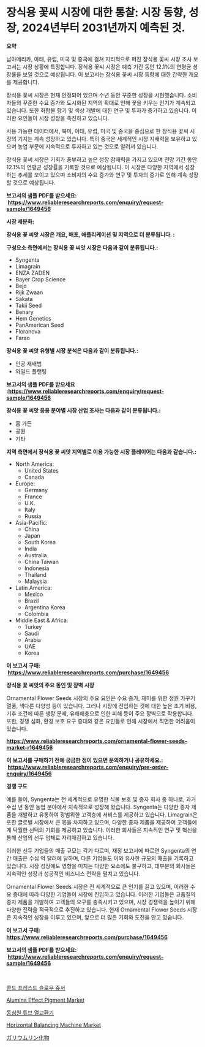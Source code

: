 <p><h1>장식용 꽃씨 시장에 대한 통찰: 시장 동향, 성장, 2024년부터 2031년까지 예측된 것.</h1></p><p><strong>요약</strong></p>
<p><p>남아메리카, 아태, 유럽, 미국 및 중국에 걸쳐 지리적으로 퍼진 장식용 꽃씨 시장 조사 보고서는 시장 상황에 특정합니다. 장식용 꽃씨 시장은 예측 기간 동안 12.1%의 연평균 성장률을 보일 것으로 예상됩니다. 이 보고서는 장식용 꽃씨 시장 동향에 대한 간략한 개요를 제공합니다.</p><p>장식용 꽃씨 시장은 현재 안정되어 있으며 수년 동안 꾸준한 성장을 시현했습니다. 소비자들의 꾸준한 수요 증가와 도시화된 지역의 확대로 인해 꽃을 키우는 인기가 계속되고 있습니다. 또한 화합물 향기 및 색상 개발에 대한 연구 및 투자가 증가하고 있습니다. 이러한 요인들이 시장 성장을 촉진하고 있습니다.</p><p>사용 가능한 데이터에서, 북미, 아태, 유럽, 미국 및 중국을 중심으로 한 장식용 꽃씨 시장의 기지는 계속 성장하고 있습니다. 특히 중국은 세계적인 시장 지배력을 보유하고 있으며 농업 부문에 지속적으로 투자하고 있는 것으로 알려져 있습니다.</p><p>장식용 꽃씨 시장은 기회가 풍부하고 높은 성장 잠재력을 가지고 있으며 전망 기간 동안 12.1%의 연평균 성장률을 기록할 것으로 예상됩니다. 이 시장은 다양한 지역에서 성장하는 추세를 보이고 있으며 소비자의 수요 증가와 연구 및 투자의 증가로 인해 계속 성장할 것으로 예상됩니다.</p></p>
<p><strong>보고서의 샘플 PDF를 받으세요: &nbsp;<a href="https://www.reliableresearchreports.com/enquiry/request-sample/1649456">https://www.reliableresearchreports.com/enquiry/request-sample/1649456</a></strong></p>
<p><strong>시장 세분화:</strong></p>
<p><strong> 장식용 꽃 씨앗 시장은 개요, 배포, 애플리케이션 및 지역으로 더 분류됩니다. :</strong></p>
<p><strong>구성요소 측면에서는 장식용 꽃 씨앗 시장은 다음과 같이 분류됩니다.:</strong></p>
<p><ul><li>Syngenta</li><li>Limagrain</li><li>ENZA ZADEN</li><li>Bayer Crop Science</li><li>Bejo</li><li>Rijk Zwaan</li><li>Sakata</li><li>Takii Seed</li><li>Benary</li><li>Hem Genetics</li><li>PanAmerican Seed</li><li>Floranova</li><li>Farao</li></ul></p>
<p><strong> 장식용 꽃 씨앗 유형별 시장 분석은 다음과 같이 분류됩니다.:</strong></p>
<p><ul><li>인공 재배법</li><li>와일드 플랜팅</li></ul></p>
<p><strong>보고서의 샘플 PDF를 받으세요 :<a href="https://www.reliableresearchreports.com/enquiry/request-sample/1649456">https://www.reliableresearchreports.com/enquiry/request-sample/1649456</a></strong></p>
<p><strong> 장식용 꽃 씨앗 응용 분야별 시장 산업 조사는 다음과 같이 분류됩니다.:</strong></p>
<p><ul><li>홈 가든</li><li>공원</li><li>기타</li></ul></p>
<p><strong>지역 측면에서 장식용 꽃 씨앗 지역별로 이용 가능한 시장 플레이어는 다음과 같습니다.:</strong></p>
<p><ul>
    <li>
        North America:
        <ul>
            <li>United States</li>
            <li>Canada</li>
        </ul>
    </li>
    <li>
        Europe:
        <ul>
            <li>Germany</li>
            <li>France</li>
            <li>U.K.</li>
            <li>Italy</li>
            <li>Russia</li>
        </ul>
    </li>
    <li>
        Asia-Pacific:
        <ul>
            <li>China</li>
            <li>Japan</li>
            <li>South Korea</li>
            <li>India</li>
            <li>Australia</li>
            <li>China Taiwan</li>
            <li>Indonesia</li>
            <li>Thailand</li>
            <li>Malaysia</li>
        </ul>
    </li>
    <li>
        Latin America:
        <ul>
            <li>Mexico</li>
            <li>Brazil</li>
            <li>Argentina Korea</li>
            <li>Colombia</li>
        </ul>
    </li>
    <li>
        Middle East & Africa:
        <ul>
            <li>Turkey</li>
            <li>Saudi</li>
            <li>Arabia</li>
            <li>UAE</li>
            <li>Korea</li>
        </ul>
    </li>
    </ul></p>
<p><strong>이 보고서 구매: &nbsp;<a href="https://www.reliableresearchreports.com/purchase/1649456">https://www.reliableresearchreports.com/purchase/1649456</a></strong></p>
<p><strong>장식용 꽃 씨앗의 주요 동인 및 장벽 시장</strong></p>
<p><p>Ornamental Flower Seeds 시장의 주요 요인은 수요 증가, 재미를 위한 정원 가꾸기 열풍, 색다른 다양성 등이 있습니다. 그러나 시장에 진입하는 것에 대한 높은 초기 비용, 기후 조건에 따른 생장 문제, 유해해충으로 인한 피해 등이 주요 장벽으로 작용합니다. 또한, 경쟁 심화, 환경 보호 요구 증대와 같은 요인들로 인해 시장에서 직면한 어려움이 있습니다.</p></p>
<p><strong><a href="https://www.reliableresearchreports.com/ornamental-flower-seeds-market-r1649456">https://www.reliableresearchreports.com/ornamental-flower-seeds-market-r1649456</a></strong></p>
<p><strong>이 보고서를 구매하기 전에 궁금한 점이 있으면 문의하거나 공유하세요.: &nbsp;<a href="https://www.reliableresearchreports.com/enquiry/pre-order-enquiry/1649456">https://www.reliableresearchreports.com/enquiry/pre-order-enquiry/1649456</a></strong></p>
<p><strong>경쟁 구도</strong></p>
<p><p>예를 들어, Syngenta는 전 세계적으로 유명한 식물 보호 및 종자 회사 중 하나로, 과거 수십 년 동안 농업 분야에서 지속적으로 성장해 왔습니다. Syngenta는 다양한 종자 제품을 개발하고 유통하여 광범위한 고객층에 서비스를 제공하고 있습니다. Limagrain은 또한 글로벌 시장에서 큰 몫을 차지하고 있으며, 다양한 종자 제품을 제공하여 고객들에게 탁월한 선택의 기회를 제공하고 있습니다. 이러한 회사들은 지속적인 연구 및 혁신을 통해 산업의 선두 업체로 자리매김하고 있습니다.</p><p>이러한 선두 기업들의 매출 규모는 각기 다르며, 재정 보고서에 따르면 Syngenta의 연간 매출은 수십 억 달러에 달하며, 다른 기업들도 이와 유사한 규모의 매출을 기록하고 있습니다. 시장 성장에도 영향을 미치는 다양한 요소에도 불구하고, 대부분의 회사들은 지속적인 성장과 성공적인 비즈니스 전략을 펼치고 있습니다.</p><p>Ornamental Flower Seeds 시장은 전 세계적으로 큰 인기를 끌고 있으며, 이러한 수요 증대에 따라 다양한 기업들이 시장에 진입하고 있습니다. 이러한 기업들은 고품질의 종자 제품을 개발하여 고객들의 요구를 충족시키고 있으며, 시장 경쟁력을 높이기 위해 다양한 전략을 적극적으로 추진하고 있습니다. 현재 Ornamental Flower Seeds 시장은 지속적인 성장을 이루고 있으며, 앞으로 더 많은 기회와 도전을 안고 있습니다.</p></p>
<p><strong>이 보고서 구매: &nbsp; <a href="https://www.reliableresearchreports.com/purchase/1649456">https://www.reliableresearchreports.com/purchase/1649456</a></strong></p>
<p><strong>보고서의 샘플 PDF를 받으세요: &nbsp;<a href="https://www.reliableresearchreports.com/enquiry/request-sample/1649456">https://www.reliableresearchreports.com/enquiry/request-sample/1649456</a></strong><strong></strong></p>
<p>&nbsp;</p>
<p><p><a href="https://github.com/WilburKihn5676/Market-Research-Report-List-1/blob/main/301582528581.md">콜드 프레스드 슬로우 쥬서</a></p><p><a href="https://issuu.com/reportprime-2/docs/alumina-effect-pigment-market-size-2030.pptx">Alumina Effect Pigment Market</a></p><p><a href="https://github.com/vseigx30c9a1j/Market-Research-Report-List-1/blob/main/190162328580.md">동심원 튜브 열교환기</a></p><p><a href="https://github.com/marloy8/Market-Research-Report-List-4/blob/main/horizontal-balancing-machine-market.md">Horizontal Balancing Machine Market</a></p><p><a href="https://github.com/EthanMorar2011/Market-Research-Report-List-1/blob/main/993841931144.md">ガリウムリン化物</a></p></p>